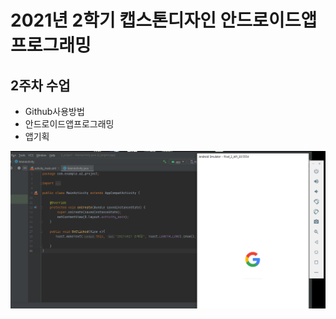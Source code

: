 # 2021년 2학기 캡스톤디자인 안드로이드앱 프로그래밍

## 2주차 수업
- Github사용방법
- 안드로이드앱프로그래밍
- 앱기획

<img width="" height="" src="./png/2ndweek.PNG"></img>
